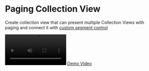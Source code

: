 # Paging Collection View
Create collection view that can present multiple Collection Views with paging and connect it with [custom segment control](https://github.com/Mohamed-Khaterr/CustomSegmentControl-Swift)

<video autoplay loop alt="demo" src="demo/demo.mp4" width="40%"></video>
[Demo Video](https://github.com/Mohamed-Khaterr/PagingCollectionView-Swift/tree/main/demo/demo.mp4)
